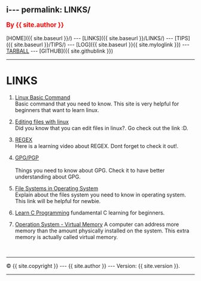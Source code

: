 i---
permalink: LINKS/
---
<span style="color:red; font-weight:bold; font-size:larger;">By {{ site.author }}</span>
<br><br>
[HOME]({{ site.baseurl }}/) ---
[LINKS]({{ site.baseurl }}/LINKS/) ---
[TIPS]({{ site.baseurl }}/TIPS/) ---
[LOG]({{ site.baseurl }}{{ site.myloglink }}) ---
[TARBALL](SandBox/cbkadal.tar.xz) ---
[GITHUB]({{ site.githublink }})
<br>
<hr>

# LINKS

1. [Linux Basic Command ](https://linuxopsys.com/topics/basic-linux-commands)<br>
Basic command that you need to know. This site is very helpful for beginners that want to learn linux.

2. [Editing files with linux](https://www.javatpoint.com/linux-edit-file)<br>
Did you know that you can edit files in linux?. Go check out the link :D.

3. [REGEX](https://www.youtube.com/watch?v=bgBWp9EIlMM)<br>
Here is a learning video about REGEX. Dont forget to check it out!.

4. [GPG/PGP](https://www.privex.io/articles/what-is-gpg)<br>  
Things you need to know about GPG. Check it to have better understanding about GPG.

5. [File Systems in Operating System](https://www.geeksforgeeks.org/file-systems-in-operating-system/)<br>
Explain about the files system you need to know in operating system. This link will be helpful for newbie.

6. [Learn C Programming](https://www.programiz.com/c-programming)
fundamental C learning for beginners.

7. [Operation System - Virtual Memory](https://www.tutorialspoint.com/operating_system/os_virtual_memory.htm)
A computer can address more memory than the amount physically installed on the system. This extra memory is actually called virtual memory.
<br>
<hr>
&copy; {{ site.copyright }} --- {{ site.author }} --- Version: {{ site.version }}.
<hr>
<br>
